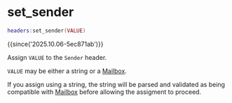 # set_sender

```lua
headers:set_sender(VALUE)
```

{{since('2025.10.06-5ec871ab')}}

Assign `VALUE` to the `Sender` header.

`VALUE` may be either a string or a [Mailbox](index.md#mailbox).

If you assign using a string, the string will be parsed and validated as being
compatible with [Mailbox](index.md#mailbox) before allowing the assigment to proceed.
